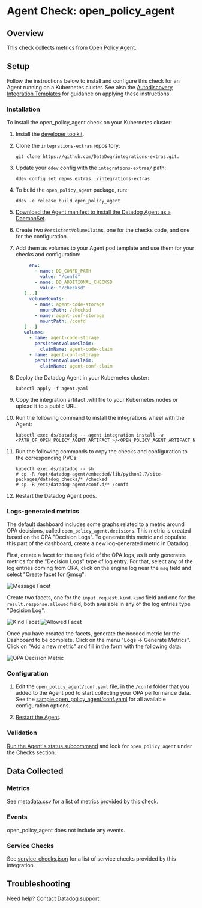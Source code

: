 # Agent Check: open_policy_agent

## Overview

This check collects metrics from [Open Policy Agent][1].

## Setup

Follow the instructions below to install and configure this check for an Agent running on a Kubernetes cluster. See also the [Autodiscovery Integration Templates][2] for guidance on applying these instructions.

### Installation

To install the open_policy_agent check on your Kubernetes cluster:

1. Install the [developer toolkit][3].
2. Clone the `integrations-extras` repository:

   ```shell
   git clone https://github.com/DataDog/integrations-extras.git.
   ```

3. Update your `ddev` config with the `integrations-extras/` path:

   ```shell
   ddev config set repos.extras ./integrations-extras
   ```

4. To build the `open_policy_agent` package, run:

   ```shell
   ddev -e release build open_policy_agent
   ```

5. [Download the Agent manifest to install the Datadog Agent as a DaemonSet][4].
6. Create two `PersistentVolumeClaim`s, one for the checks code, and one for the configuration.
7. Add them as volumes to your Agent pod template and use them for your checks and configuration:

   ```yaml
        env:
          - name: DD_CONFD_PATH
            value: "/confd"
          - name: DD_ADDITIONAL_CHECKSD
            value: "/checksd"
      [...]
        volumeMounts:
          - name: agent-code-storage
            mountPath: /checksd
          - name: agent-conf-storage
            mountPath: /confd
      [...]
      volumes:
        - name: agent-code-storage
          persistentVolumeClaim:
            claimName: agent-code-claim
        - name: agent-conf-storage
          persistentVolumeClaim:
            claimName: agent-conf-claim
   ```

8. Deploy the Datadog Agent in your Kubernetes cluster:

   ```shell
   kubectl apply -f agent.yaml
   ```

9. Copy the integration artifact .whl file to your Kubernetes nodes or upload it to a public URL.

10. Run the following command to install the integrations wheel with the Agent:

    ```shell
    kubectl exec ds/datadog -- agent integration install -w <PATH_OF_OPEN_POLICY_AGENT_ARTIFACT_>/<OPEN_POLICY_AGENT_ARTIFACT_NAME>.whl
    ```

11. Run the following commands to copy the checks and configuration to the corresponding PVCs:

    ```shell
    kubectl exec ds/datadog -- sh
    # cp -R /opt/datadog-agent/embedded/lib/python2.7/site-packages/datadog_checks/* /checksd
    # cp -R /etc/datadog-agent/conf.d/* /confd
    ```

12. Restart the Datadog Agent pods.

### Logs-generated metrics

The default dashboard includes some graphs related to a metric around OPA decisions, called `open_policy_agent.decisions`. This metric is created based on the OPA "Decision Logs". To generate this metric and populate this part of the dashboard, create a new log-generated metric in Datadog.

First, create a facet for the `msg` field of the OPA logs, as it only generates metrics for the "Decision Logs" type of log entry. For that, select any of the log entries coming from OPA, click on the engine log near the `msg` field and select "Create facet for @msg":

![Message Facet][6]

Create two facets, one for the `input.request.kind.kind` field and one for the `result.response.allowed` field, both available in any of the log entries type "Decision Log".

![Kind Facet][7]
![Allowed Facet][8]

Once you have created the facets, generate the needed metric for the Dashboard to be complete. Click on the menu "Logs -> Generate Metrics". Click on "Add a new metric" and fill in the form with the following data:

![OPA Decision Metric][9]

### Configuration

1. Edit the `open_policy_agent/conf.yaml` file, in the `/confd` folder that you added to the Agent pod to start collecting your OPA performance data. See the [sample open_policy_agent/conf.yaml][5] for all available configuration options.

2. [Restart the Agent][10].

### Validation

[Run the Agent's status subcommand][11] and look for `open_policy_agent` under the Checks section.

## Data Collected

### Metrics

See [metadata.csv][12] for a list of metrics provided by this check.

### Events

open_policy_agent does not include any events.

### Service Checks

See [service_checks.json][14] for a list of service checks provided by this integration.

## Troubleshooting

Need help? Contact [Datadog support][13].


[1]: https://www.openpolicyagent.org/
[2]: https://docs.datadoghq.com/agent/kubernetes/integrations/
[3]: https://docs.datadoghq.com/developers/integrations/python/
[4]: https://docs.datadoghq.com/agent/kubernetes/daemonset_setup/?tab=k8sfile
[5]: https://github.com/DataDog/integrations-extras/blob/master/open_policy_agent/datadog_checks/open_policy_agent/data/conf.yaml.example
[6]: https://raw.githubusercontent.com/DataDog/integrations-extras/master/open_policy_agent/images/msg_facet.png
[7]: https://raw.githubusercontent.com/DataDog/integrations-extras/master/open_policy_agent/images/kind_facet.png
[8]: https://raw.githubusercontent.com/DataDog/integrations-extras/master/open_policy_agent/images/allowed_facet.png
[9]: https://raw.githubusercontent.com/DataDog/integrations-extras/master/open_policy_agent/images/metric.png
[10]: https://docs.datadoghq.com/agent/guide/agent-commands/#start-stop-and-restart-the-agent
[11]: https://docs.datadoghq.com/agent/guide/agent-commands/#agent-status-and-information
[12]: https://github.com/DataDog/integrations-extras/blob/master/open_policy_agent/metadata.csv
[13]: https://docs.datadoghq.com/help/
[14]: https://github.com/DataDog/integrations-extras/blob/master/open_policy_agent/assets/service_checks.json
